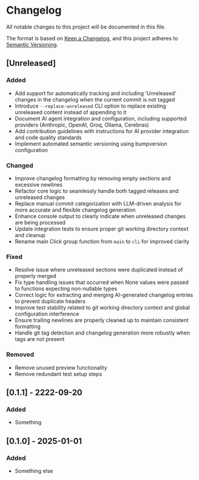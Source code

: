 # Changelog

All notable changes to this project will be documented in this file.

The format is based on [Keep a Changelog](https://keepachangelog.com/en/1.0.0/), and this project adheres to
[Semantic Versioning](https://semver.org/spec/v2.0.0.html).

## [Unreleased]

### Added
- Add support for automatically tracking and including 'Unreleased' changes in the changelog when the current commit is not tagged
- Introduce `--replace-unreleased` CLI option to replace existing unreleased content instead of appending to it
- Document AI agent integration and configuration, including supported providers (Anthropic, OpenAI, Groq, Ollama, Cerebras)
- Add contribution guidelines with instructions for AI provider integration and code quality standards
- Implement automated semantic versioning using bumpversion configuration
### Changed
- Improve changelog formatting by removing empty sections and excessive newlines
- Refactor core logic to seamlessly handle both tagged releases and unreleased changes
- Replace manual commit categorization with LLM-driven analysis for more accurate and flexible changelog generation
- Enhance console output to clearly indicate when unreleased changes are being processed
- Update integration tests to ensure proper git working directory context and cleanup
- Rename main Click group function from `main` to `cli` for improved clarity
### Fixed
- Resolve issue where unreleased sections were duplicated instead of properly merged
- Fix type handling issues that occurred when None values were passed to functions expecting non-nullable types
- Correct logic for extracting and merging AI-generated changelog entries to prevent duplicate headers
- Improve test stability related to git working directory context and global configuration interference
- Ensure trailing newlines are properly cleaned up to maintain consistent formatting
- Handle git tag detection and changelog generation more robustly when tags are not present
### Removed
- Remove unused preview functionality
- Remove redundant test setup steps


## [0.1.1] - 2222-09-20

### Added

- Something

## [0.1.0] - 2025-01-01

### Added

- Something else
